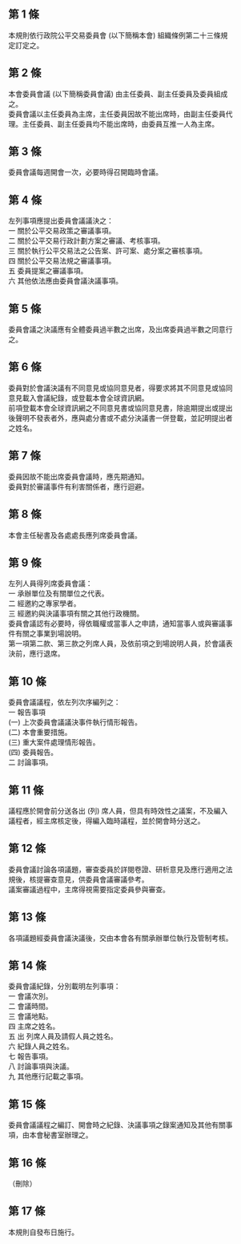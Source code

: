 第 1 條
-------
本規則依行政院公平交易委員會 (以下簡稱本會) 組織條例第二十三條規  
定訂定之。

第 2 條
-------
本會委員會議 (以下簡稱委員會議) 由主任委員、副主任委員及委員組成  
之。  
委員會議以主任委員為主席，主任委員因故不能出席時，由副主任委員代  
理。主任委員、副主任委員均不能出席時，由委員互推一人為主席。

第 3 條
-------
委員會議每週開會一次，必要時得召開臨時會議。

第 4 條
-------
左列事項應提出委員會議議決之：  
一  關於公平交易政策之審議事項。  
二  關於公平交易行政計劃方案之審議、考核事項。  
三  關於執行公平交易法之公告案、許可案、處分案之審核事項。  
四  關於公平交易法規之審議事項。  
五  委員提案之審議事項。  
六  其他依法應由委員會議決議事項。

第 5 條
-------
委員會議之決議應有全體委員過半數之出席，及出席委員過半數之同意行  
之。

第 6 條
-------
委員對於會議決議有不同意見或協同意見者，得要求將其不同意見或協同  
意見載入會議紀錄，或登載本會全球資訊網。  
前項登載本會全球資訊網之不同意見書或協同意見書，除逾期提出或提出  
後聲明不發表者外，應與處分書或不處分決議書一併登載，並記明提出者  
之姓名。

第 7 條
-------
委員因故不能出席委員會議時，應先期通知。  
委員對於審議事件有利害關係者，應行迴避。

第 8 條
-------
本會主任秘書及各處處長應列席委員會議。

第 9 條
-------
左列人員得列席委員會議：  
一  承辦單位及有關單位之代表。  
二  經邀約之專家學者。  
三  經邀約與決議事項有關之其他行政機關。  
委員會議認有必要時，得依職權或當事人之申請，通知當事人或與審議事  
件有關之事業到場說明。  
第一項第二款、第三款之列席人員，及依前項之到場說明人員，於會議表  
決前，應行退席。

第 10 條
--------
委員會議議程，依左列次序編列之：  
一  報告事項  
 (一) 上次委員會議議決事件執行情形報告。  
 (二) 本會重要措施。  
 (三) 重大案件處理情形報告。  
 (四) 委員報告。  
二  討論事項。

第 11 條
--------
議程應於開會前分送各出 (列) 席人員，但具有時效性之議案，不及編入  
議程者，經主席核定後，得編入臨時議程，並於開會時分送之。

第 12 條
--------
委員會議討論各項議題，審查委員於詳閱卷證、研析意見及應行適用之法  
規後，核提審查意見，供委員會議審議參考。  
議案審議過程中，主席得視需要指定委員參與審查。

第 13 條
--------
各項議題經委員會議決議後，交由本會各有關承辦單位執行及管制考核。

第 14 條
--------
委員會議紀錄，分別載明左列事項：  
一  會議次別。  
二  會議時間。  
三  會議地點。  
四  主席之姓名。  
五  出  列席人員及請假人員之姓名。  
六  紀錄人員之姓名。  
七  報告事項。  
八  討論事項與決議。  
九  其他應行記載之事項。

第 15 條
--------
委員會議議程之編訂、開會時之紀錄、決議事項之錄案通知及其他有關事  
項，由本會秘書室辦理之。

第 16 條
--------
（刪除）

第 17 條
--------
本規則自發布日施行。


